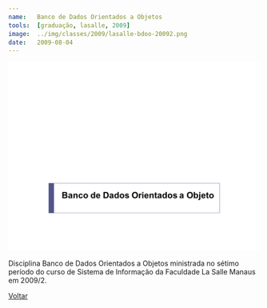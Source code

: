 ```yaml
---
name:  	Banco de Dados Orientados a Objetos
tools: 	[graduação, lasalle, 2009]
image: 	../img/classes/2009/lasalle-bdoo-20092.png
date: 	2009-08-04
---
```


![](../img/classes/2009/lasalle-bdoo-20092.png)

Disciplina Banco de Dados Orientados a Objetos ministrada no sétimo período do curso de Sistema de Informação da Faculdade La Salle Manaus em 2009/2.

<p class="text-center">
	<a class="btn btn-outline-primary mt-1" href="{{ site.baseurl }}/classes/">Voltar</a>
</p>